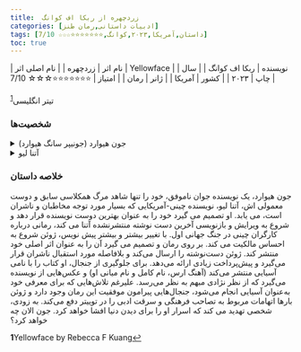 ```yaml
---
title:  زردچهره از ربکا اف کوانگ
categories: [ادبیات داستانی,رمان طنز]
tags: [داستان,آمریکا,۲۰۲۳,کوانگ,⭐⭐⭐⭐⭐⭐⭐☆☆☆ 7/10]
toc: true
---
```


| نام اثر | زردچهره |
| نام اصلی اثر | Yellowface |
| نویسنده | ربکا اف کوانگ |
| سال چاپ | ۲۰۲۳  |
| کشور | آمریکا  |
| ژانر | رمان   |
| امتیاز | ⭐⭐⭐⭐⭐⭐⭐☆☆☆ 7/10  |

تیتر انگلیسی<sup id="a1">[1](#f1)</sup>

### شخصیت‌ها

<details>
  <summary>جون هیوارد (جونیپر سانگ هیوارد)</summary>
 قهرمان و راوی رمان. جون یک نویسنده سفیدپوست است که پس از موفقیت متوسط ​​اولین کتابش با حرفه خود دست و پنجه نرم می کند. هنگامی که دوست و همکار او آتنا لیو به طور ناگهانی می میرد، ژوئن دست نوشته منتشرنشده آتنا در مورد کارگران چینی در طول جنگ جهانی اول را می دزدد و آن را به عنوان مال خودش می گذارد. این عمل سرقت ادبی زنجیره‌ای از رویدادها را به‌وجود می‌آورد که تنش‌های نژادی و اخلاقی در دنیای ادبی را آشکار می‌کند. تضاد درونی ژوئن و ابهام اخلاقی در رمان محوری است.
</details>

<details>
  <summary>آتنا لیو</summary>
 نویسنده موفق چینی-آمریکایی و دشمن جون. درخشش و موفقیت آتنا به شدت با ناامیدی جون از حرفه‌اش در تضاد است. آتنا در یک تصادف عجیب می میرد که منجر به تصمیم ژوئن برای سرقت کار او شد. اگرچه آتنا در بیشتر رمان مرده است، اما حضور او بسیار زیاد است، زیرا زندگی، هویت و کار او به نقطه کانونی تسخیر ژوئن تبدیل شده است.
</details>

### خلاصه داستان

جون هیوارد، یک نویسنده جوان ناموفق، خود را تنها شاهد مرگ همکلاسی سابق و دوست معمولی اش، آتنا لیو، نویسنده چینی-آمریکایی که بسیار مورد توجه مخاطبان و ناشران است، می یابد. او تصمیم می گیرد خود را به عنوان بهترین دوست نویسنده قرار دهد و شروع به ویرایش و بازنویسی آخرین دست نوشته منتشرنشده آتنا می کند، رمانی درباره کارگران چینی در جنگ جهانی اول. با تغییر بیشتر و بیشتر پیش نویس، ژوئن شروع به احساس مالکیت می کند. بر روی رمان و تصمیم می گیرد آن را به عنوان اثر اصلی خود منتشر کند. ژوئن دست‌نوشته را ارسال می‌کند و بلافاصله مورد استقبال ناشران قرار می‌گیرد و پیش‌پرداخت زیادی ارائه می‌دهد. برای جلوگیری از جنجال، او کتاب را با نامی آسیایی منتشر می‌کند (آهنگ ارس، نام کامل و نام میانی او) و عکس‌هایی از نویسنده می‌گیرد که از نظر نژادی مبهم به نظر می‌رسد. علیرغم تلاش‌هایی که برای معرفی خود به‌عنوان آسیایی انجام می‌شود، جنجال‌هایی پیرامون موفقیت این رمان وجود دارد و ژوئن بارها اتهامات مربوط به تصاحب فرهنگی و سرقت ادبی را در توییتر دفع می‌کند. به زودی، شخصی تهدید می کند که اسرار او را برای دیدن دنیا افشا خواهد کرد. جون الان چه خواهد کرد؟

<b id="f1">1</b><span class="footnote">Yellowface by Rebecca F Kuang</span>[↩](#a1)